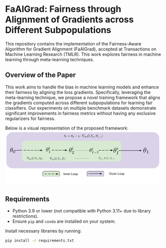 # FaAlGrad: Fairness through Alignment of Gradients across Different Subpopulations

This repository contains the implementation of the Fairness-Aware Algorithm for Gradient Alignment (FaAlGrad), accepted at Transactions on Machine Learning Research (TMLR). This work explores fairness in machine learning through meta-learning techniques.

## Overview of the Paper

This work aims to handle the bias in machine learning models and enhance their fairness by aligning the loss gradients. Specifically, leveraging the meta-learning technique, we propose a novel training framework that aligns the gradients computed across different subpopulations for learning fair classifiers. Our experiments on multiple benchmark datasets demonstrate significant improvements in fairness metrics without having any exclusive regularizers for fairness. 

Below is a visual representation of the proposed framework:
![FaAlGrad](FaAlGrad_Diagram.png)

## Requirements

- Python 3.9 or lower (not compatible with Python 3.11+ due to library restrictions).
- Ensure `pip` and `conda` are installed on your system.

Install necessary libraries by running:
```bash
pip install -r requirements.txt


